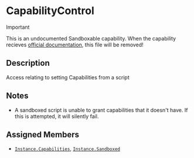 # CapabilityControl
> [!IMPORTANT]
> This is an undocumented Sandboxable capability. When the capability recieves [official documentation](https://create.roblox.com/docs/scripting/capabilities), this file will be removed!

## Description
Access relating to setting Capabilities from a script

## Notes
- A sandboxed script is unable to grant capabilities that it doesn't have. If this is attempted, it will silently fail.

## Assigned Members
- [`Instance.Capabilities`](https://create.roblox.com/docs/reference/engine/classes/Instance#Capabilities), [`Instance.Sandboxed`](https://create.roblox.com/docs/reference/engine/classes/Instance#Sandboxed)